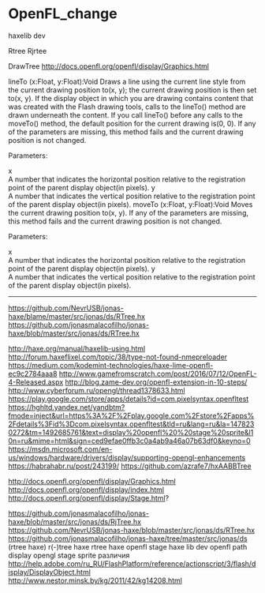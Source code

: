 # OpenFL_change
haxelib dev

Rtree
Rjrtee

DrawTree
http://docs.openfl.org/openfl/display/Graphics.html

lineTo (x:Float, y:Float):Void
Draws a line using the current line style from the current drawing position to(x, y); the current drawing position is then set to(x, y). If the display object in which you are drawing contains content that was created with the Flash drawing tools, calls to the lineTo() method are drawn underneath the content. If you call lineTo() before any calls to the moveTo() method, the default position for the current drawing is(0, 0). If any of the parameters are missing, this method fails and the current drawing position is not changed.

Parameters:

x	
A number that indicates the horizontal position relative to the registration point of the parent display object(in pixels).
y	
A number that indicates the vertical position relative to the registration point of the parent display object(in pixels).
moveTo (x:Float, y:Float):Void
Moves the current drawing position to(x, y). If any of the parameters are missing, this method fails and the current drawing position is not changed.

Parameters:

x	
A number that indicates the horizontal position relative to the registration point of the parent display object(in pixels).
y	
A number that indicates the vertical position relative to the registration point of the parent display object(in pixels).
__________________
https://github.com/NevrUSB/jonas-haxe/blame/master/src/jonas/ds/RTree.hx
https://github.com/jonasmalacofilho/jonas-haxe/blob/master/src/jonas/ds/RTree.hx

http://haxe.org/manual/haxelib-using.html
http://forum.haxeflixel.com/topic/38/type-not-found-nmepreloader
https://medium.com/kodemint-technologies/haxe-lime-openfl-ec9c2784aaa8
http://www.gamefromscratch.com/post/2016/07/12/OpenFL-4-Released.aspx
http://blog.zame-dev.org/openfl-extension-in-10-steps/
http://www.cyberforum.ru/opengl/thread1378633.html
https://play.google.com/store/apps/details?id=com.pixelsyntax.openfltest
https://hghltd.yandex.net/yandbtm?fmode=inject&url=https%3A%2F%2Fplay.google.com%2Fstore%2Fapps%2Fdetails%3Fid%3Dcom.pixelsyntax.openfltest&tld=ru&lang=ru&la=1478230272&tm=1492685761&text=display%20openfl%20%20stage%20sprite&l10n=ru&mime=html&sign=ced9efae0ffb3c0a4ab9a46a07b63df0&keyno=0
https://msdn.microsoft.com/en-us/windows/hardware/drivers/display/supporting-opengl-enhancements
https://habrahabr.ru/post/243199/
https://github.com/azrafe7/hxAABBTree

http://docs.openfl.org/openfl/display/Graphics.html
http://docs.openfl.org/openfl/display/index.html
http://docs.openfl.org/openfl/display/Stage.html?


https://github.com/jonasmalacofilho/jonas-haxe/blob/master/src/jonas/ds/RjTree.hx
https://github.com/NevrUSB/jonas-haxe/blob/master/src/jonas/ds/RTree.hx
https://github.com/jonasmalacofilho/jonas-haxe/tree/master/src/jonas/ds   (rtree haxe)
r(-)tree haxe
rtree haxe
openfl stage
haxe lib dev openfl path
display opengl  stage sprite различия
http://help.adobe.com/ru_RU/FlashPlatform/reference/actionscript/3/flash/display/DisplayObject.html
http://www.nestor.minsk.by/kg/2011/42/kg14208.html
